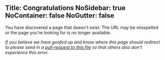 Title: Congratulations
NoSidebar: true
NoContainer: false
NoGutter: false
---

You have discovered a page that doesn't exist. The URL may be misspelled or the page you're looking for is no longer available.

_If you believe we have goofed up and know where this page should redirect to please send in a [pull-request to this file](https://github.com/reactiveui/website/blob/master/input/_redirects) so that others also don't experience this error._
